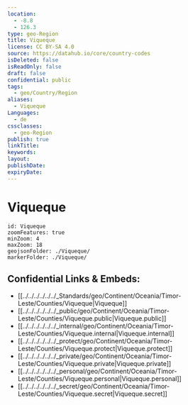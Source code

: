 ```yaml
---
location:
  - -8.8
  - 126.3
type: geo-Region
title: Viqueque
license: CC BY-SA 4.0
source: https://datahub.io/core/country-codes
isDeleted: false
isReadOnly: false
draft: false
confidential: public
tags:
  - geo/Country/Region
aliases:
  - Viqueque
Languages:
  - de
cssclasses:
  - geo-Region
publish: true
linkTitle:
keywords:
layout:
publishDate:
expiryDate:
---
```


# Viqueque

```leaflet
id: Viqueque
zoomFeatures: true 
minZoom: 4 
maxZoom: 18
geojsonFolder: ./Viqueque/
markerFolder: ./Viqueque/
```


## Confidential Links & Embeds: 
- [[../../../../../../_Standards/geo/Continent/Oceania/Timor-Leste/Counties/Viqueque|Viqueque]] 
- [[../../../../../../_public/geo/Continent/Oceania/Timor-Leste/Counties/Viqueque.public|Viqueque.public]] 
- [[../../../../../../_internal/geo/Continent/Oceania/Timor-Leste/Counties/Viqueque.internal|Viqueque.internal]] 
- [[../../../../../../_protect/geo/Continent/Oceania/Timor-Leste/Counties/Viqueque.protect|Viqueque.protect]] 
- [[../../../../../../_private/geo/Continent/Oceania/Timor-Leste/Counties/Viqueque.private|Viqueque.private]] 
- [[../../../../../../_personal/geo/Continent/Oceania/Timor-Leste/Counties/Viqueque.personal|Viqueque.personal]] 
- [[../../../../../../_secret/geo/Continent/Oceania/Timor-Leste/Counties/Viqueque.secret|Viqueque.secret]] 

